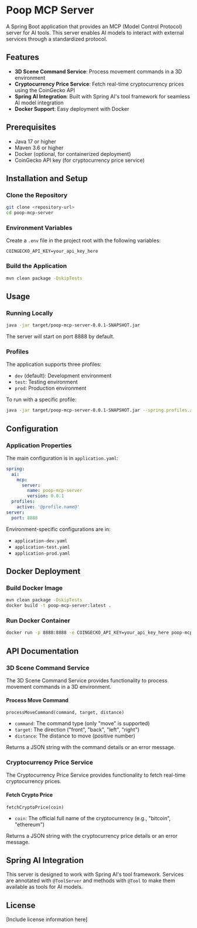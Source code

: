 # Poop MCP Server

A Spring Boot application that provides an MCP (Model Control Protocol) server for AI tools. This server enables AI models to interact with external services through a standardized protocol.

## Features

- **3D Scene Command Service**: Process movement commands in a 3D environment
- **Cryptocurrency Price Service**: Fetch real-time cryptocurrency prices using the CoinGecko API
- **Spring AI Integration**: Built with Spring AI's tool framework for seamless AI model integration
- **Docker Support**: Easy deployment with Docker

## Prerequisites

- Java 17 or higher
- Maven 3.6 or higher
- Docker (optional, for containerized deployment)
- CoinGecko API key (for cryptocurrency price service)

## Installation and Setup

### Clone the Repository

```bash
git clone <repository-url>
cd poop-mcp-server
```

### Environment Variables

Create a `.env` file in the project root with the following variables:

```
COINGECKO_API_KEY=your_api_key_here
```

### Build the Application

```bash
mvn clean package -DskipTests
```

## Usage

### Running Locally

```bash
java -jar target/poop-mcp-server-0.0.1-SNAPSHOT.jar
```

The server will start on port 8888 by default.

### Profiles

The application supports three profiles:

- `dev` (default): Development environment
- `test`: Testing environment
- `prod`: Production environment

To run with a specific profile:

```bash
java -jar target/poop-mcp-server-0.0.1-SNAPSHOT.jar --spring.profiles.active=prod
```

## Configuration

### Application Properties

The main configuration is in `application.yaml`:

```yaml
spring:
  ai:
    mcp:
      server:
        name: poop-mcp-server
        version: 0.0.1
  profiles:
    active: '@profile.name@'
server:
  port: 8888
```

Environment-specific configurations are in:
- `application-dev.yaml`
- `application-test.yaml`
- `application-prod.yaml`

## Docker Deployment

### Build Docker Image

```bash
mvn clean package -DskipTests
docker build -t poop-mcp-server:latest .
```

### Run Docker Container

```bash
docker run -p 8888:8888 -e COINGECKO_API_KEY=your_api_key_here poop-mcp-server:latest
```

## API Documentation

### 3D Scene Command Service

The 3D Scene Command Service provides functionality to process movement commands in a 3D environment.

#### Process Move Command

```
processMoveCommand(command, target, distance)
```

- `command`: The command type (only "move" is supported)
- `target`: The direction ("front", "back", "left", "right")
- `distance`: The distance to move (positive number)

Returns a JSON string with the command details or an error message.

### Cryptocurrency Price Service

The Cryptocurrency Price Service provides functionality to fetch real-time cryptocurrency prices.

#### Fetch Crypto Price

```
fetchCryptoPrice(coin)
```

- `coin`: The official full name of the cryptocurrency (e.g., "bitcoin", "ethereum")

Returns a JSON string with the cryptocurrency price details or an error message.

## Spring AI Integration

This server is designed to work with Spring AI's tool framework. Services are annotated with `@ToolServer` and methods with `@Tool` to make them available as tools for AI models.

## License

[Include license information here]